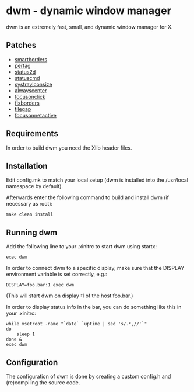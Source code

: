 dwm - dynamic window manager
============================
dwm is an extremely fast, small, and dynamic window manager for X.

Patches
-------
- [smartborders](https://dwm.suckless.org/patches/smartborders/dwm-smartborders-6.2.diff)
- [pertag](https://dwm.suckless.org/patches/pertag/dwm-pertag_with_sel-20231003-9f88553.diff)
- [status2d](https://dwm.suckless.org/patches/status2d/dwm-status2d-systray-6.4.diff)
- [statuscmd](https://dwm.suckless.org/patches/statuscmd/dwm-statuscmd-status2d-20210405-60bb3df.diff)
- [systrayiconsize](https://gitlab.com/-/snippets/2184056)
- [alwayscenter](https://dwm.suckless.org/patches/alwayscenter/dwm-alwayscenter-20200625-f04cac6.diff)
- [focusonclick](https://dwm.suckless.org/patches/focusonclick/dwm-focusonclick-20200110-61bb8b2.diff)
- [fixborders](https://dwm.suckless.org/patches/alpha/dwm-fixborders-6.2.diff)
- [tilegap](https://dwm.suckless.org/patches/tilegap/dwm-tilegap-6.4.diff)
- [focusonnetactive](https://dwm.suckless.org/patches/focusonnetactive/dwm-focusonnetactive-6.2.diff)

Requirements
------------
In order to build dwm you need the Xlib header files.


Installation
------------
Edit config.mk to match your local setup (dwm is installed into
the /usr/local namespace by default).

Afterwards enter the following command to build and install dwm (if
necessary as root):

    make clean install


Running dwm
-----------
Add the following line to your .xinitrc to start dwm using startx:

    exec dwm

In order to connect dwm to a specific display, make sure that
the DISPLAY environment variable is set correctly, e.g.:

    DISPLAY=foo.bar:1 exec dwm

(This will start dwm on display :1 of the host foo.bar.)

In order to display status info in the bar, you can do something
like this in your .xinitrc:

    while xsetroot -name "`date` `uptime | sed 's/.*,//'`"
    do
    	sleep 1
    done &
    exec dwm


Configuration
-------------
The configuration of dwm is done by creating a custom config.h
and (re)compiling the source code.
